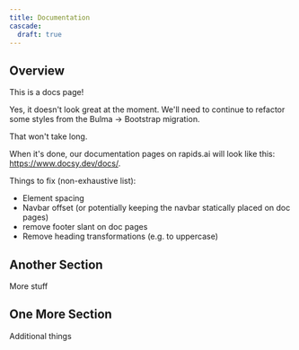 ```yaml
---
title: Documentation
cascade:
  draft: true
---
```


## Overview
This is a docs page!

Yes, it doesn't look great at the moment. We'll need to continue to refactor some styles from the Bulma -> Bootstrap migration.

That won't take long.

When it's done, our documentation pages on rapids.ai will look like this: https://www.docsy.dev/docs/.

Things to fix (non-exhaustive list):

- Element spacing
- Navbar offset (or potentially keeping the navbar statically placed on doc pages)
- remove footer slant on doc pages
- Remove heading transformations (e.g. to uppercase)

## Another Section

More stuff

## One More Section

Additional things
